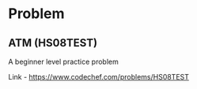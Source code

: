 # Problem
## ATM (HS08TEST)

A beginner level practice problem

Link - https://www.codechef.com/problems/HS08TEST